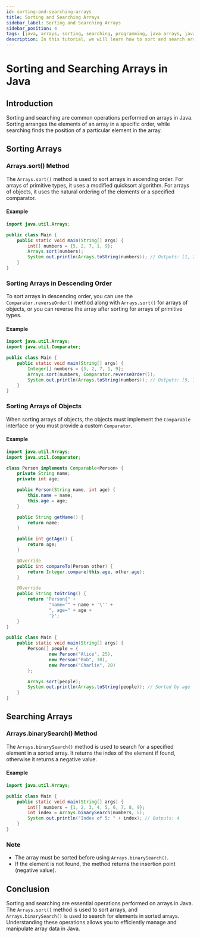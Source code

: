 ```yaml
---
id: sorting-and-searching-arrays
title: Sorting and Searching Arrays
sidebar_label: Sorting and Searching Arrays
sidebar_position: 4
tags: [java, arrays, sorting, searching, programming, java arrays, java sorting, java searching]
description: In this tutorial, we will learn how to sort and search arrays in Java. We will learn how to sort arrays using the Arrays class and how to search arrays using the Arrays class and the Arrays.binarySearch method.
---
```


# Sorting and Searching Arrays in Java

## Introduction

Sorting and searching are common operations performed on arrays in Java. Sorting arranges the elements of an array in a specific order, while searching finds the position of a particular element in the array.

## Sorting Arrays

### Arrays.sort() Method

The `Arrays.sort()` method is used to sort arrays in ascending order. For arrays of primitive types, it uses a modified quicksort algorithm. For arrays of objects, it uses the natural ordering of the elements or a specified comparator.

#### Example

```java
import java.util.Arrays;

public class Main {
    public static void main(String[] args) {
        int[] numbers = {5, 2, 7, 1, 9};
        Arrays.sort(numbers);
        System.out.println(Arrays.toString(numbers)); // Outputs: [1, 2, 5, 7, 9]
    }
}
```

### Sorting Arrays in Descending Order

To sort arrays in descending order, you can use the `Comparator.reverseOrder()` method along with `Arrays.sort()` for arrays of objects, or you can reverse the array after sorting for arrays of primitive types.

#### Example

```java
import java.util.Arrays;
import java.util.Comparator;

public class Main {
    public static void main(String[] args) {
        Integer[] numbers = {5, 2, 7, 1, 9};
        Arrays.sort(numbers, Comparator.reverseOrder());
        System.out.println(Arrays.toString(numbers)); // Outputs: [9, 7, 5, 2, 1]
    }
}
```

### Sorting Arrays of Objects

When sorting arrays of objects, the objects must implement the `Comparable` interface or you must provide a custom `Comparator`.

#### Example

```java
import java.util.Arrays;
import java.util.Comparator;

class Person implements Comparable<Person> {
    private String name;
    private int age;

    public Person(String name, int age) {
        this.name = name;
        this.age = age;
    }

    public String getName() {
        return name;
    }

    public int getAge() {
        return age;
    }

    @Override
    public int compareTo(Person other) {
        return Integer.compare(this.age, other.age);
    }

    @Override
    public String toString() {
        return "Person{" +
                "name='" + name + '\'' +
                ", age=" + age +
                '}';
    }
}

public class Main {
    public static void main(String[] args) {
        Person[] people = {
                new Person("Alice", 25),
                new Person("Bob", 30),
                new Person("Charlie", 20)
        };

        Arrays.sort(people);
        System.out.println(Arrays.toString(people)); // Sorted by age
    }
}
```

## Searching Arrays

### Arrays.binarySearch() Method

The `Arrays.binarySearch()` method is used to search for a specified element in a sorted array. It returns the index of the element if found, otherwise it returns a negative value.

#### Example

```java
import java.util.Arrays;

public class Main {
    public static void main(String[] args) {
        int[] numbers = {1, 2, 3, 4, 5, 6, 7, 8, 9};
        int index = Arrays.binarySearch(numbers, 5);
        System.out.println("Index of 5: " + index); // Outputs: 4
    }
}
```

### Note

- The array must be sorted before using `Arrays.binarySearch()`.
- If the element is not found, the method returns the insertion point (negative value).

## Conclusion

Sorting and searching are essential operations performed on arrays in Java. The `Arrays.sort()` method is used to sort arrays, and `Arrays.binarySearch()` is used to search for elements in sorted arrays. Understanding these operations allows you to efficiently manage and manipulate array data in Java.
